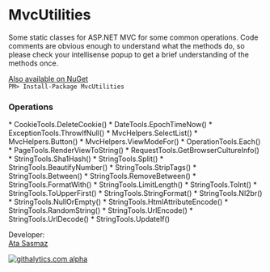 MvcUtilities
============

Some static classes for ASP.NET MVC for some common operations. 
Code comments are obvious enough to understand what the methods do, 
so please check your intellisense popup to get a brief understanding 
of the methods once.

[Also available on NuGet](https://www.nuget.org/packages/MvcUtilities/)<br />
`PM> Install-Package MvcUtilities`

<h3>Operations</h3>
* CookieTools.DeleteCookie()
* DateTools.EpochTimeNow()
* ExceptionTools.ThrowIfNull()
* MvcHelpers.SelectList()
* MvcHelpers.Button()
* MvcHelpers.ViewModeFor()
* OperationTools.Each()
* PageTools.RenderViewToString()
* RequestTools.GetBrowserCultureInfo()
* StringTools.Sha1Hash()
* StringTools.Split()
* StringTools.BeautifyNumber()
* StringTools.StripTags()
* StringTools.Between()
* StringTools.RemoveBetween()
* StringTools.FormatWith()
* StringTools.LimitLength()
* StringTools.ToInt()
* StringTools.ToUpperFirst()
* StringTools.StringFormat()
* StringTools.Nl2br()
* StringTools.NullOrEmpty()
* StringTools.HtmlAttributeEncode()
* StringTools.RandomString()
* StringTools.UrlEncode()
* StringTools.UrlDecode()
* StringTools.UpdateIf()

Developer: <br/>
[Ata Sasmaz](http://www.ata.io/?utm_source=github&utm_medium=link&utm_content=bottom+link&utm_campaign=Mvc-Utilities)

[![githalytics.com alpha](https://cruel-carlota.pagodabox.com/cad05c515786df6e36efe274de6227f6 "githalytics.com")](http://githalytics.com/AtaS/Mvc-Utilities)
